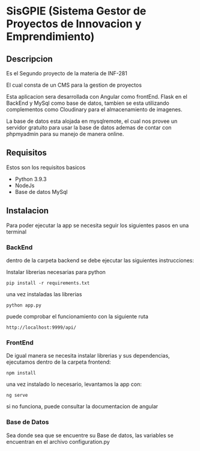 # SisGPIE (Sistema Gestor de Proyectos de Innovacion y Emprendimiento)

## Descripcion

Es el Segundo proyecto de la materia de INF-281

El cual consta de un CMS para la gestion de proyectos

Esta aplicacion sera desarrollada con Angular como frontEnd. Flask en el BackEnd y MySql como base de datos, tambien se esta utilizando complementos como Cloudinary para el almacenamiento de imagenes.

La base de datos esta alojada en mysqlremote, el cual nos provee un servidor gratuito para usar la base de datos ademas de contar con phpmyadmin para su manejo de manera online.

## Requisitos

Estos son los requisitos basicos

* Python 3.9.3
* NodeJs
* Base de datos MySql

## Instalacion

Para poder ejecutar la app se necesita seguir los siguientes pasos en una terminal

### BackEnd

dentro de la carpeta backend se debe ejecutar las siguientes instrucciones:

Instalar librerias necesarias para python

```
pip install -r requirements.txt
```

una vez instaladas las librerias

```
python app.py
```

puede comprobar el funcionamiento con la siguiente ruta

`http://localhost:9999/api/`

### FrontEnd

De igual manera se necesita instalar librerias y sus dependencias, ejecutamos dentro de la carpeta frontend:

```
npm install
```

una vez instalado lo necesario, levantamos la app con:

```
ng serve
```

si no funciona, puede consultar la documentacion de angular

### Base de Datos

Sea donde sea que se encuentre su Base de datos, las variables se encuentran en el archivo configuration.py
